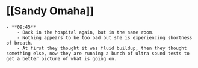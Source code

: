 # [[Sandy Omaha]]
	- **09:45**
		- Back in the hospital again, but in the same room.
		- Nothing appears to be too bad but she is experiencing shortness of breath.
		- At first they thought it was fluid buildup, then they thought something else, now they are running a bunch of ultra sound tests to get a better picture of what is going on.
